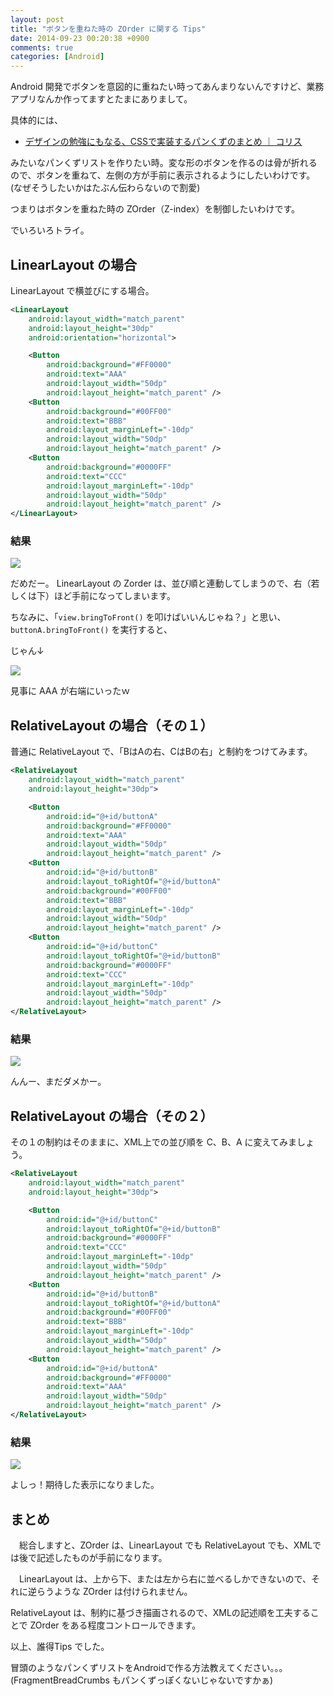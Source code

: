 ```yaml
---
layout: post
title: "ボタンを重ねた時の ZOrder に関する Tips"
date: 2014-09-23 00:20:38 +0900
comments: true
categories: [Android]
---
```

Android 開発でボタンを意図的に重ねたい時ってあんまりないんですけど、業務アプリなんか作ってますとたまにありまして。
<!--more-->
具体的には、

* [デザインの勉強にもなる、CSSで実装するパンくずのまとめ ｜ コリス](http://coliss.com/articles/build-websites/operation/css/10-css-breadcrumbs.html)

みたいなパンくずリストを作りたい時。変な形のボタンを作るのは骨が折れるので、ボタンを重ねて、左側の方が手前に表示されるようにしたいわけです。(なぜそうしたいかはたぶん伝わらないので割愛)

つまりはボタンを重ねた時の ZOrder（Z-index）を制御したいわけです。

でいろいろトライ。

## LinearLayout の場合

LinearLayout で横並びにする場合。

```xml main.xml
<LinearLayout
    android:layout_width="match_parent"
    android:layout_height="30dp"
    android:orientation="horizontal">

    <Button
        android:background="#FF0000"
        android:text="AAA"
        android:layout_width="50dp"
        android:layout_height="match_parent" />
    <Button
        android:background="#00FF00"
        android:text="BBB"
        android:layout_marginLeft="-10dp"
        android:layout_width="50dp"
        android:layout_height="match_parent" />
    <Button
        android:background="#0000FF"
        android:text="CCC"
        android:layout_marginLeft="-10dp"
        android:layout_width="50dp"
        android:layout_height="match_parent" />
</LinearLayout>
```

### 結果

![](http://blog.amay077.net/assets/images/posts/zorder_test_01.png)


だめだー。
LinearLayout の Zorder は、並び順と連動してしまうので、右（若しくは下）ほど手前になってしまいます。

ちなみに、「``view.bringToFront()`` を叩けばいいんじゃね？」と思い、``buttonA.bringToFront()`` を実行すると、

じゃん↓

![](http://blog.amay077.net/assets/images/posts/zorder_test_02.png)

見事に AAA が右端にいったｗ

## RelativeLayout の場合（その１）

普通に RelativeLayout で、「BはAの右、CはBの右」と制約をつけてみます。

```xml main.xml
<RelativeLayout
    android:layout_width="match_parent"
    android:layout_height="30dp">

    <Button
        android:id="@+id/buttonA"
        android:background="#FF0000"
        android:text="AAA"
        android:layout_width="50dp"
        android:layout_height="match_parent" />
    <Button
        android:id="@+id/buttonB"
        android:layout_toRightOf="@+id/buttonA"
        android:background="#00FF00"
        android:text="BBB"
        android:layout_marginLeft="-10dp"
        android:layout_width="50dp"
        android:layout_height="match_parent" />
    <Button
        android:id="@+id/buttonC"
        android:layout_toRightOf="@+id/buttonB"
        android:background="#0000FF"
        android:text="CCC"
        android:layout_marginLeft="-10dp"
        android:layout_width="50dp"
        android:layout_height="match_parent" />
</RelativeLayout>
```

### 結果

![](http://blog.amay077.net/assets/images/posts/zorder_test_03.png)

んんー、まだダメかー。

## RelativeLayout の場合（その２）

その１の制約はそのままに、XML上での並び順を C、B、A に変えてみましょう。

```xml main.xml
<RelativeLayout
    android:layout_width="match_parent"
    android:layout_height="30dp">

    <Button
        android:id="@+id/buttonC"
        android:layout_toRightOf="@+id/buttonB"
        android:background="#0000FF"
        android:text="CCC"
        android:layout_marginLeft="-10dp"
        android:layout_width="50dp"
        android:layout_height="match_parent" />
    <Button
        android:id="@+id/buttonB"
        android:layout_toRightOf="@+id/buttonA"
        android:background="#00FF00"
        android:text="BBB"
        android:layout_marginLeft="-10dp"
        android:layout_width="50dp"
        android:layout_height="match_parent" />
    <Button
        android:id="@+id/buttonA"
        android:background="#FF0000"
        android:text="AAA"
        android:layout_width="50dp"
        android:layout_height="match_parent" />
</RelativeLayout>
```

### 結果

![](http://blog.amay077.net/assets/images/posts/zorder_test_04.png)

よしっ！期待した表示になりました。

## まとめ

　総合しますと、ZOrder は、LinearLayout でも RelativeLayout でも、XMLでは後で記述したものが手前になります。

　LinearLayout は、上から下、または左から右に並べるしかできないので、それに逆らうような ZOrder は付けられません。

 RelativeLayout は、制約に基づき描画されるので、XMLの記述順を工夫することで ZOrder をある程度コントロールできます。

以上、誰得Tips でした。

冒頭のようなパンくずリストをAndroidで作る方法教えてください。。。(FragmentBreadCrumbs もパンくずっぽくないじゃないですかぁ)
